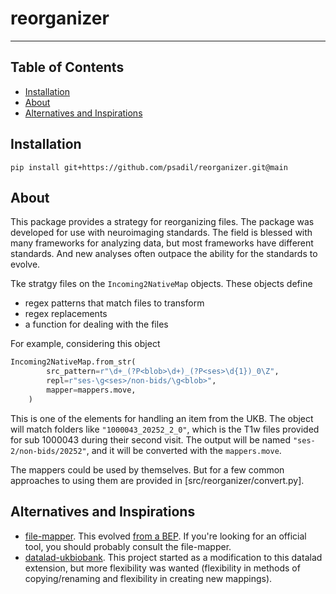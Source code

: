 # reorganizer

-----

## Table of Contents

- [Installation](#installation)
- [About](#about)
- [Alternatives and Inspirations](#alternatives-and-inspirations)

## Installation

```console
pip install git+https://github.com/psadil/reorganizer.git@main
```

## About

This package provides a strategy for reorganizing files. The package was developed for use with neuroimaging standards. The field is blessed with many frameworks for analyzing data, but most frameworks have different standards. And new analyses often outpace the ability for the standards to evolve.

Tke stratgy files on the `Incoming2NativeMap` objects. These objects define

- regex patterns that match files to transform
- regex replacements
- a function for dealing with the files

For example, considering this object

```python
Incoming2NativeMap.from_str(
        src_pattern=r"\d+_(?P<blob>\d+)_(?P<ses>\d{1})_0\Z",
        repl=r"ses-\g<ses>/non-bids/\g<blob>",
        mapper=mappers.move,
    )
```

This is one of the elements for handling an item from the UKB. The object will match folders like `"1000043_20252_2_0"`, which is the T1w files provided for sub 1000043 during their second visit. The output will be named `"ses-2/non-bids/20252"`, and it will be converted with the `mappers.move`.

The mappers could be used by themselves. But for a few common approaches to using them are provided in [src/reorganizer/convert.py].

## Alternatives and Inspirations

- [file-mapper](https://github.com/DCAN-Labs/file-mapper). This evolved [from a BEP](https://bids.neuroimaging.io/get_involved.html#extending-the-bids-specification). If you're looking for an official tool, you should probably consult the file-mapper.
- [datalad-ukbiobank](https://github.com/datalad/datalad-ukbiobank). This project started as a modification to this datalad extension, but more flexibility was wanted (flexibility in methods of copying/renaming and flexibility in creating new mappings).
